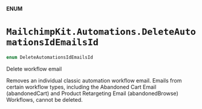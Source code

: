 **ENUM**

# `MailchimpKit.Automations.DeleteAutomationsIdEmailsId`

```swift
enum DeleteAutomationsIdEmailsId
```

Delete workflow email

Removes an individual classic automation workflow email. Emails from certain workflow types, including the Abandoned Cart Email (abandonedCart) and Product Retargeting Email (abandonedBrowse) Workflows, cannot be deleted.
